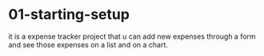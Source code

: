 # 01-starting-setup
it is a expense tracker project that u can add new expenses through a form and see those expenses on a list and on a chart.
